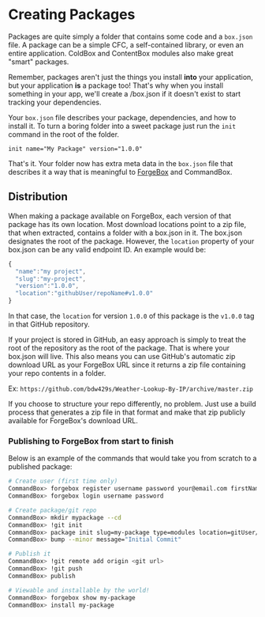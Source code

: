 # Creating Packages

Packages are quite simply a folder that contains some code and a `box.json` file. A package can be a simple CFC, a self-contained library, or even an entire application. ColdBox and ContentBox modules also make great "smart" packages.

Remember, packages aren't just the things you install **into** your application, but your application **is** a package too!  That's why when you install something in your app, we'll create a /box.json if it doesn't exist to start tracking your dependencies. 

Your `box.json` file describes your package, dependencies, and how to install it. To turn a boring folder into a sweet package just run the `init` command in the root of the folder.

```
init name="My Package" version="1.0.0"
```

That's it.  Your folder now has extra meta data in the `box.json` file that describes it a way that is meaningful to [ForgeBox](http://forgebox.io) and CommandBox.

## Distribution

When making a package available on ForgeBox, each version of that package has its own location.  Most download locations point to a zip file, that when extracted, contains a folder with a box.json in it.  The box.json designates the root of the package.  However, the `location` property of your box.json can be any valid endpoint ID.  An example would be:

```js
{
  "name":"my project",
  "slug":"my-project",
  "version":"1.0.0",
  "location":"githubUser/repoName#v1.0.0"
}
```

In that case, the `location` for version `1.0.0` of this package is the `v1.0.0` tag in that GitHub repository.

If your project is stored in GitHub, an easy approach is simply to treat the root of the repository as the root of the package.  That is where your box.json will live.  This also means you can use GitHub's automatic zip download URL as your ForgeBox URL since it returns a zip file containing your repo contents in a folder.

Ex:
`https://github.com/bdw429s/Weather-Lookup-By-IP/archive/master.zip`

If you choose  to structure your repo differently, no problem.  Just use a build process that generates a zip file in that format and make that zip publicly available for ForgeBox's download URL.


### Publishing to ForgeBox from start to finish

Below is an example of the commands that would take you from scratch to a published package:

```bash
# Create user (first time only)
CommandBox> forgebox register username password your@email.com firstName lastName
CommandBox> forgebox login username password

# Create package/git repo
CommandBox> mkdir mypackage --cd
CommandBox> !git init
CommandBox> package init slug=my-package type=modules location=gitUser/my-package
CommandBox> bump --minor message="Initial Commit"

# Publish it
CommandBox> !git remote add origin <git url>
CommandBox> !git push
CommandBox> publish

# Viewable and installable by the world!
CommandBox> forgebox show my-package
CommandBox> install my-package
```